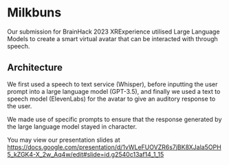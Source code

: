 # Milkbuns
Our submission for BrainHack 2023 XRExperience utilised Large Language Models to create a smart virtual avatar that can be interacted with through speech.

## Architecture
We first used a speech to text service (Whisper), before inputting the user prompt into a large language model (GPT-3.5), and finally we used a text to speech model (ElevenLabs) for the avatar to give an auditory response to the user.

We made use of specific prompts to ensure that the response generated by the large language model stayed in character.

You may view our presentation slides at https://docs.google.com/presentation/d/1vWLeFUOVZR6s7jBK8XJala5OPH5_kZGK4-X_2w_Aq4w/edit#slide=id.g2540c13af14_1_15
